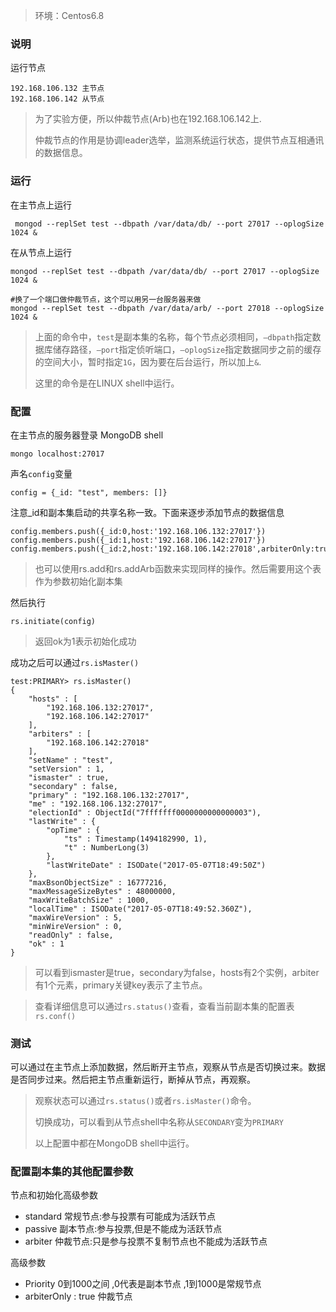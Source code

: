 >环境：Centos6.8

### 说明

运行节点
```
192.168.106.132 主节点
192.168.106.142 从节点
```

>为了实验方便，所以仲裁节点(Arb)也在192.168.106.142上.
>
>仲裁节点的作用是协调leader选举，监测系统运行状态，提供节点互相通讯的数据信息。


### 运行

在主节点上运行
```
 mongod --replSet test --dbpath /var/data/db/ --port 27017 --oplogSize 1024 &
```

在从节点上运行
```
mongod --replSet test --dbpath /var/data/db/ --port 27017 --oplogSize 1024 &

#换了一个端口做仲裁节点，这个可以用另一台服务器来做
mongod --replSet test --dbpath /var/data/arb/ --port 27018 --oplogSize 1024 &
```
>上面的命令中，`test`是副本集的名称，每个节点必须相同，`–dbpath`指定数据库储存路径，`–port`指定侦听端口，`–oplogSize`指定数据同步之前的缓存的空间大小，暂时指定`1G`，因为要在后台运行，所以加上`&`.
>
>这里的命令是在LINUX shell中运行。

### 配置

在主节点的服务器登录 MongoDB shell
```
mongo localhost:27017
```

声名`config`变量

```
config = {_id: "test", members: []}
```

注意_id和副本集启动的共享名称一致。下面来逐步添加节点的数据信息

```
config.members.push({_id:0,host:'192.168.106.132:27017'})
config.members.push({_id:1,host:'192.168.106.142:27017'})
config.members.push({_id:2,host:'192.168.106.142:27018',arbiterOnly:true})
```
>也可以使用rs.add和rs.addArb函数来实现同样的操作。然后需要用这个表作为参数初始化副本集

然后执行
```
rs.initiate(config)
```
>返回ok为1表示初始化成功

成功之后可以通过`rs.isMaster()`
```
test:PRIMARY> rs.isMaster()
{
	"hosts" : [
		"192.168.106.132:27017",
		"192.168.106.142:27017"
	],
	"arbiters" : [
		"192.168.106.142:27018"
	],
	"setName" : "test",
	"setVersion" : 1,
	"ismaster" : true,
	"secondary" : false,
	"primary" : "192.168.106.132:27017",
	"me" : "192.168.106.132:27017",
	"electionId" : ObjectId("7fffffff0000000000000003"),
	"lastWrite" : {
		"opTime" : {
			"ts" : Timestamp(1494182990, 1),
			"t" : NumberLong(3)
		},
		"lastWriteDate" : ISODate("2017-05-07T18:49:50Z")
	},
	"maxBsonObjectSize" : 16777216,
	"maxMessageSizeBytes" : 48000000,
	"maxWriteBatchSize" : 1000,
	"localTime" : ISODate("2017-05-07T18:49:52.360Z"),
	"maxWireVersion" : 5,
	"minWireVersion" : 0,
	"readOnly" : false,
	"ok" : 1
}

```
>可以看到ismaster是true，secondary为false，hosts有2个实例，arbiter有1个元素，primary关键key表示了主节点。

>查看详细信息可以通过`rs.status()`查看，查看当前副本集的配置表`rs.conf()`

### 测试

可以通过在主节点上添加数据，然后断开主节点，观察从节点是否切换过来。数据是否同步过来。然后把主节点重新运行，断掉从节点，再观察。


>观察状态可以通过`rs.status()`或者`rs.isMaster()`命令。
>
>切换成功，可以看到从节点shell中名称从`SECONDARY`变为`PRIMARY`
>
>以上配置中都在MongoDB shell中运行。



### 配置副本集的其他配置参数

节点和初始化高级参数

- standard 常规节点:参与投票有可能成为活跃节点
- passive 副本节点:参与投票,但是不能成为活跃节点
- arbiter 仲裁节点:只是参与投票不复制节点也不能成为活跃节点

高级参数

- Priority 0到1000之间 ,0代表是副本节点 ,1到1000是常规节点
- arbiterOnly : true 仲裁节点